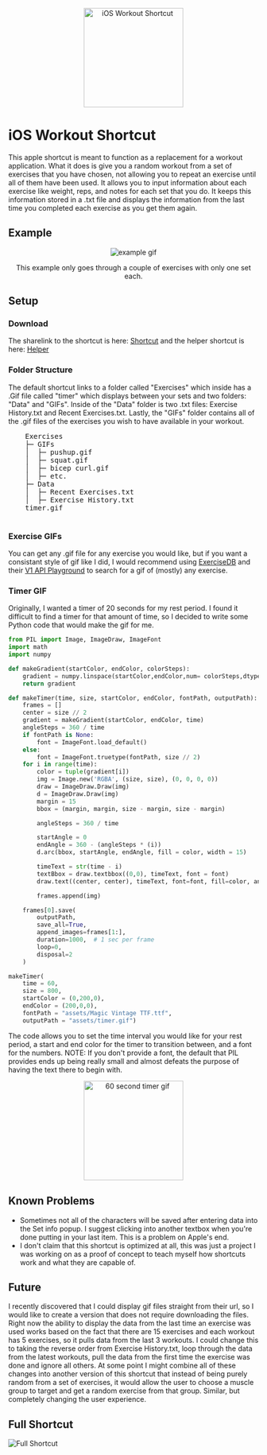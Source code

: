<p align="center">
  <img src="./assets/Workout Shortcut Logo.png" alt="iOS Workout Shortcut" width="200"/>
</p>

<h1>iOS Workout Shortcut</h1>
  This apple shortcut is meant to function as a replacement for a workout application. What it does is give you a random workout from a set of exercises that you have chosen, not allowing you to repeat an exercise until all of them have been used. It allows you to input information about each exercise like weight, reps, and notes for each set that you do. It keeps this information stored in a .txt file and displays the information from the last time you completed each exercise as you get them again.

<h2>Example</h2>
  <p align="center">
    <img src="./assets/example.gif" alt="example gif"/>
  </p>
  <p align="center">
    This example only goes through a couple of exercises with only one set each.
  </p>



  
<h2>Setup</h2>
  <h3>Download</h3>
    The sharelink to the shortcut is here: <a href="https://www.icloud.com/shortcuts/ffbeaed5c5114ed1b9fbd04713948a48" target="_blank">Shortcut</a> 
    and the helper shortcut is here: <a href="https://www.icloud.com/shortcuts/c1da6a89488541788f95b134baab3db2" target="_blank">Helper</a>
  <h3>Folder Structure</h3>
    The default shortcut links to a folder called "Exercises" which inside has a .Gif file called "timer" which displays between your sets and two folders: "Data" and "GIFs".     Inside of the "Data" folder is two .txt files:      Exercise History.txt and Recent Exercises.txt. Lastly, the "GIFs" folder contains all of the .gif files of the exercises you wish to have available in your workout.
    <pre>
    Exercises
    ├─ GIFs
    │  ├─ pushup.gif
    │  ├─ squat.gif
    │  ├─ bicep curl.gif
    │  ├─ etc.
    ├─ Data
    │  ├─ Recent Exercises.txt
    │  ├─ Exercise History.txt
    timer.gif
    </pre>
    
  <h3>Exercise GIFs</h3>
    You can get any .gif file for any exercise you would like, but if you want a consistant style of gif like I did, I would recommend using <a href="https://github.com/ExerciseDB/exercisedb-api" target="_blank">ExerciseDB</a> and their <a href="https://www.exercisedb.dev/docs" target="_blank">V1 API Playground</a> to search for a gif of (mostly) any exercise.

  <h3>Timer GIF</h3>
    Originally, I wanted a timer of 20 seconds for my rest period. I found it difficult to find a timer for that amount of time, so I decided to write some Python code that would make the gif for me.
    
```python
from PIL import Image, ImageDraw, ImageFont
import math
import numpy

def makeGradient(startColor, endColor, colorSteps):
    gradient = numpy.linspace(startColor,endColor,num= colorSteps,dtype=int)
    return gradient

def makeTimer(time, size, startColor, endColor, fontPath, outputPath):
    frames = []
    center = size // 2
    gradient = makeGradient(startColor, endColor, time)
    angleSteps = 360 / time
    if fontPath is None:
        font = ImageFont.load_default()
    else:
        font = ImageFont.truetype(fontPath, size // 2)
    for i in range(time):
        color = tuple(gradient[i])
        img = Image.new('RGBA', (size, size), (0, 0, 0, 0))
        draw = ImageDraw.Draw(img)
        d = ImageDraw.Draw(img)
        margin = 15
        bbox = (margin, margin, size - margin, size - margin)

        angleSteps = 360 / time

        startAngle = 0
        endAngle = 360 - (angleSteps * (i))
        d.arc(bbox, startAngle, endAngle, fill = color, width = 15)

        timeText = str(time - i)
        textBbox = draw.textbbox((0,0), timeText, font = font)
        draw.text((center, center), timeText, font=font, fill=color, anchor="mm")

        frames.append(img)

    frames[0].save(
        outputPath,
        save_all=True,
        append_images=frames[1:],
        duration=1000,  # 1 sec per frame
        loop=0,
        disposal=2
    )

makeTimer(
    time = 60, 
    size = 800, 
    startColor = (0,200,0),
    endColor = (200,0,0), 
    fontPath = "assets/Magic Vintage TTF.ttf",
    outputPath = "assets/timer.gif")

```

  The code allows you to set the time interval you would like for your rest period, a start and end color for the timer to transition between, and a font for the numbers. NOTE: If you don't provide a font, the default that PIL provides ends up being really small and almost defeats the purpose of having the text there to begin with.

<p align="center">
  <img src="./assets/timer.gif" alt="60 second timer gif" width="200"/>
</p>

<h2>Known Problems</h2>
  <ul>
      <li>Sometimes not all of the characters will be saved after entering data into the Set info popup. 
          I suggest clicking into another textbox when you're done putting in your last item. This is a problem on Apple's end.</li>
      <li>I don't claim that this shortcut is optimized at all, this was just a project I was working on as a proof of concept to teach myself how shortcuts work and what they are capable of.</li>
  </ul> 

<h2>Future</h2>
I recently discovered that I could display gif files straight from their url, so I would like to create a version that does not require downloading the files. Right now the ability to display the data from the last time an exercise was used works based on the fact that there are 15 exercises and each workout has 5 exercises, so it pulls data from the last 3 workouts. I could change this to taking the reverse order from Exercise History.txt, loop through the data from the latest workouts, pull the data from the first time the exercise was done and ignore all others. At some point I might combine all of these changes into another version of this shortcut that instead of being purely random from a set of exercises, it would allow the user to choose a muscle group to target and get a random exercise from that group. Similar, but completely changing the user experience.

<h2>Full Shortcut</h2>
  <img src="./assets/Full Shortcut.png" alt="Full Shortcut"/>

